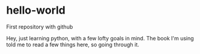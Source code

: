 # hello-world
First repository with github

Hey, just learning python, with a few lofty goals in mind.
The book I'm using told me to read a few things here, so going through it. 
